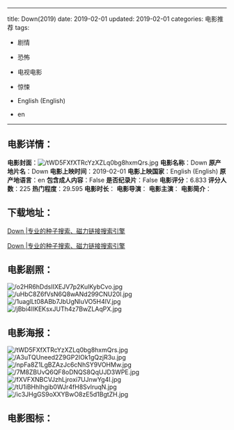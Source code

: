 
---
title: Down(2019)
date: 2019-02-01
updated: 2019-02-01
categories: 电影推荐
tags:
- 剧情
- 恐怖
- 电视电影
- 惊悚

- English (English)
- en
---


> 

## **电影详情**：

**电影封面**：<img src="https://image.tmdb.org/t/p/w200/tWD5FXfXTRcYzXZLq0bg8hxmQrs.jpg" alt="/tWD5FXfXTRcYzXZLq0bg8hxmQrs.jpg" title="/tWD5FXfXTRcYzXZLq0bg8hxmQrs.jpg">
**电影名称**：Down
**原产地片名**：Down
**电影上映时间**：2019-02-01
**电影上映国家**：English (English)
**原产地语言**：en
**包含成人内容**：False
**是否纪录片**：False
**电影评分**：6.833
**评分人数**：225
**热门程度**：29.595
**电影时长**：
**电影导演**：
**电影主演**：
**电影简介**：

## **下载地址**：
[Down |专业的种子搜索、磁力链接搜索引擎](https://movie.amd794.com:2083/?search=Down&ordering=&mode=match_phrase&page_size=10&page=1)

[Down |专业的种子搜索、磁力链接搜索引擎](https://movie.amd794.com:2083/?search=Down&ordering=&mode=match_phrase&page_size=10&page=1)
 

## **电影剧照**：
<img src="https://image.tmdb.org/t/p/original/o2HR6hDdsIIXEJV7p2KulKybCvo.jpg" alt="/o2HR6hDdsIIXEJV7p2KulKybCvo.jpg" title="/o2HR6hDdsIIXEJV7p2KulKybCvo.jpg"><img src="https://image.tmdb.org/t/p/original/uHbC8Z6fVsN6Q8wANd299CNU20l.jpg" alt="/uHbC8Z6fVsN6Q8wANd299CNU20l.jpg" title="/uHbC8Z6fVsN6Q8wANd299CNU20l.jpg"><img src="https://image.tmdb.org/t/p/original/1uaglLt08ABb7JbUgNIuVO5H4lV.jpg" alt="/1uaglLt08ABb7JbUgNIuVO5H4lV.jpg" title="/1uaglLt08ABb7JbUgNIuVO5H4lV.jpg"><img src="https://image.tmdb.org/t/p/original/jBbi4lIKEKsxJUTh4z7BwZLAqPX.jpg" alt="/jBbi4lIKEKsxJUTh4z7BwZLAqPX.jpg" title="/jBbi4lIKEKsxJUTh4z7BwZLAqPX.jpg">

## **电影海报**：
<img src="https://image.tmdb.org/t/p/original/tWD5FXfXTRcYzXZLq0bg8hxmQrs.jpg" alt="/tWD5FXfXTRcYzXZLq0bg8hxmQrs.jpg" title="/tWD5FXfXTRcYzXZLq0bg8hxmQrs.jpg"><img src="https://image.tmdb.org/t/p/original/A3uTQUneed2Z9GP2IOk1gQzjR3u.jpg" alt="/A3uTQUneed2Z9GP2IOk1gQzjR3u.jpg" title="/A3uTQUneed2Z9GP2IOk1gQzjR3u.jpg"><img src="https://image.tmdb.org/t/p/original/npFa8Z1LgBZAzJc6cNhSY9VOHMw.jpg" alt="/npFa8Z1LgBZAzJc6cNhSY9VOHMw.jpg" title="/npFa8Z1LgBZAzJc6cNhSY9VOHMw.jpg"><img src="https://image.tmdb.org/t/p/original/7M8ZBUvQ6QF8oDNQS8QqUJD3WPE.jpg" alt="/7M8ZBUvQ6QF8oDNQS8QqUJD3WPE.jpg" title="/7M8ZBUvQ6QF8oDNQS8QqUJD3WPE.jpg"><img src="https://image.tmdb.org/t/p/original/fXVFXNBCVJzhLjroxi7UJnwYg4I.jpg" alt="/fXVFXNBCVJzhLjroxi7UJnwYg4I.jpg" title="/fXVFXNBCVJzhLjroxi7UJnwYg4I.jpg"><img src="https://image.tmdb.org/t/p/original/tU1iBHhIhgib0WJr4fH8SvlruqN.jpg" alt="/tU1iBHhIhgib0WJr4fH8SvlruqN.jpg" title="/tU1iBHhIhgib0WJr4fH8SvlruqN.jpg"><img src="https://image.tmdb.org/t/p/original/ic3JHgGS9oXXYBwO8zE5d1BgtZH.jpg" alt="/ic3JHgGS9oXXYBwO8zE5d1BgtZH.jpg" title="/ic3JHgGS9oXXYBwO8zE5d1BgtZH.jpg">

## **电影图标**：

